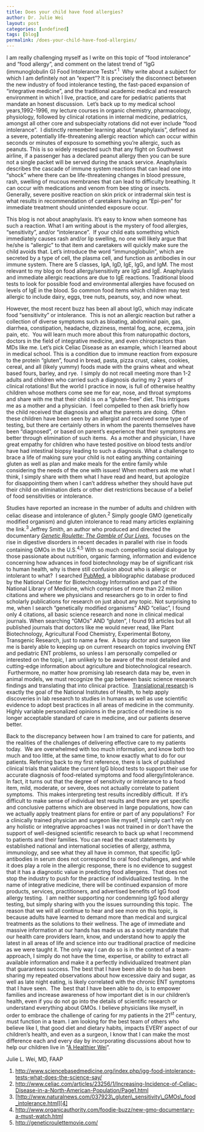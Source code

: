 ```yaml
---
title: Does your child have food allergies?
author: Dr. Julie Wei
layout: post
categories: [undefined]
tags: [blog]
permalink: /does-your-child-have-food-allergies/
---
```

I am really challenging myself as I write on this topic of “food intolerance” and “food allergy”, and comment on the latest trend of “IgG (immunoglobulin G) Food Intolerance Tests”.<sup>1</sup>  Why write about a subject for which I am definitely not an “expert”? It is precisely the disconnect between the new industry of food intolerance testing, the fast-paced expansion of “integrative medicine”, and the traditional academic medical and research environment in which I live, practice, and care for pediatric patients that mandate an honest discussion.  Let’s back up to my medical school years,1992-1996, my lecture courses in organic chemistry, pharmacology, physiology, followed by clinical rotations in internal medicine, pediatrics, amongst all other core and subspecialty rotations did not ever include “food intolerance”.  I distinctly remember learning about “anaphylaxis”, defined as a severe, potentially life-threatening allergic reaction which can occur within seconds or minutes of exposure to something you’re allergic, such as peanuts. This is so widely respected such that any flight on Southwest airline, if a passenger has a declared peanut allergy then you can be sure not a single packet will be served during the snack service. Anaphylaxis describes the cascade of immune system reactions that can lead one into “shock” where there can be life-threatening changes in blood pressure, rash, swelling of mucous membranes that can lead to difficulty breathing. It can occur with medications and venom from bee sting or insects.  Generally, severe positive reaction on skin prick or intradermal skin test is what results in recommendation of caretakers having an “Epi-pen” for immediate treatment should unintended exposure occur.

This blog is not about anaphylaxis. It’s easy to know when someone has such a reaction. What I am writing about is the mystery of food allergies, “sensitivity”, and/or “intolerance”.  If your child eats something which immediately causes rash and/or lip swelling, no one will likely argue that he/she is “allergic” to that item and caretakers will quickly make sure the child avoids that. Let’s introduce the word “immunoglobulin”, which are secreted by a type of cell, the plasma cell, and function as antibodies in our immune system. There are 5 classes, IgA, IgD, IgE, IgG, and IgM. The most relevant to my blog on food allergy/sensitivity are IgG and IgE. Anaphylaxis and immediate allergic reactions are due to IgE reactions. Traditional blood tests to look for possible food and environmental allergies have focused on levels of IgE in the blood. So common food items which children may test allergic to include dairy, eggs, tree nuts, peanuts, soy, and now wheat.

However, the most recent buzz has been all about IgG, which may indicate food “sensitivity” or intolerance.  This is not an allergic reaction but rather a collection of diverse symptoms such as bloating, abdominal pain, gas, diarrhea, constipation, headache, dizziness, mental fog, acne, eczema, join pain, etc.  You will learn much more about this from naturopathic doctors, doctors in the field of integrative medicine, and even chiropractors than MDs like me. Let’s pick Celiac Disease as an example, which I learned about in medical school. This is a condition due to immune reaction from exposure to the protein “gluten”, found in bread, pasta, pizza crust, cakes, cookies, cereal, and all (likely yummy) foods made with the grains wheat and wheat based fours, barley, and rye.  I simply do not recall meeting more than 1-2 adults and children who carried such a diagnosis during my 2 years of clinical rotations! But the world I practice in now, is full of otherwise healthy children whose mothers come see me for ear, nose, and throat symptoms and share with me that their child is on a “gluten-free” diet. This intrigues me as a mother and a physician.  I feel compelled to then ask briefly how the child received that diagnosis and what the parents are doing.  Often these children have been seen by an allergist and received some type of testing, but there are certainly others in whom the parents themselves have been “diagnosed”, or based on parent’s experience that their symptoms are better through elimination of such items.  As a mother and physician, I have great empathy for children who have tested positive on blood tests and/or have had intestinal biopsy leading to such a diagnosis. What a challenge to brace a life of making sure your child is not eating anything containing gluten as well as plan and make meals for the entire family while considering the needs of the one with issues! When mothers ask me what I think, I simply share with them what I have read and heard, but apologize for disappointing them when I can’t address whether they should have put their child on elimination diets or other diet restrictions because of a belief of food sensitivities or intolerance.

Studies have reported an increase in the number of adults and children with celiac disease and intolerance of gluten.<sup>2</sup> Simply google GMO (genetically modified organism) and gluten intolerance to read many articles explaining the link.<sup>3 </sup>Jeffrey Smith, an author who produced and directed the documentary <a href="http://www.organicauthority.com/foodie-buzz/new-gmo-documentary-a-must-watch.html" target="_blank"><i>Genetic Roulette: The Gamble of Our Lives</i></a>,  focuses on the rise in digestive disorders in recent decades in parallel with rise in foods containing GMOs in the U.S.<sup>4,5</sup> With so much compelling social dialogue by those passionate about nutrition, organic farming, information and evidence concerning how advances in food biotechnology may be of significant risk to human health, why is there still confusion about who is allergic or intolerant to what?  I searched [PubMed][1], a bibliographic database produced by the National Center for Biotechnology Information and part of the National Library of Medicine, which comprises of more than 22 million citations and where we physicians and researchers go to in order to find scholarly publications for research on just about any topic. Not surprising to me, when I search “genetically modified organisms” AND “celiac”, I found only 4 citations, all basic science research and none in clinical medical journals. When searching “GMOs” AND “gluten”, I found 93 articles but all published journals that doctors like me would never read, like Plant Biotechnology, Agricultural Food Chemistry, Experimental Botony, Transgenic Research, just to name a few.  A busy doctor and surgeon like me is barely able to keeping up on current research on topics involving ENT and pediatric ENT problems, so unless I am personally compelled or interested on the topic, I am unlikely to be aware of the most detailed and cutting-edge information about agriculture and biotechnological research.  Furthermore, no matter how promising lab research data may be, even in animal models, we must recognize the gap between basic science research findings and translating that into clinical practice.  [Translational research][2] is exactly the goal of the National Institutes of Health, to help apply discoveries in lab research to studies in humans as well as use scientific evidence to adopt best practices in all areas of medicine in the community.  Highly variable personalized opinions in the practice of medicine is no longer acceptable standard of care in medicine, and our patients deserve better.

Back to the discrepancy between how I am trained to care for patients, and the realities of the challenges of delivering effective care to my patients today.  We are overwhelmed with too much information, and know both too much and too little, at the same time, to know exactly what to do for our patients. Referring back to my first reference, there is lack of published clinical trials that validate the current IgG blood tests to support their use for accurate diagnosis of food-related symptoms and food allergy/intolerance. In fact, it turns out that the degree of sensitivity or intolerance to a food item, mild, moderate, or severe, does not actually correlate to patient symptoms.  This makes interpreting test results incredibly difficult.  If it’s difficult to make sense of individual test results and there are yet specific and conclusive patterns which are observed in large populations, how can we actually apply treatment plans for entire or part of any populations?  For a clinically trained physician and surgeon like myself, I simply can’t rely on any holistic or integrative approaches I was not trained in or don’t have the support of well-designed scientific research to back up what I recommend to patients and their families. You can read the exact statements by established national and international societies of allergy, asthma, immunology, and see what they all have in common, that specific IgG-antibodies in serum does not correspond to oral food challenges, and while it does play a role in the allergic response, there is no evidence to suggest that it has a diagnostic value in predicting food allergens.  That does not stop the industry to push for the practice of individualized testing.  In the name of integrative medicine, there will be continued expansion of more products, services, practitioners, and advertised benefits of IgG food allergy testing.  I am neither supporting nor condemning IgG food allergy testing, but simply sharing with you the issues surrounding this topic.  The reason that we will all continue to hear and see more on this topic, is because adults have learned to demand more than medical and surgical treatments as the solutions to their wellness. The age of immediate and massive information at our hands has made us as a society mandate that our health care providers learn, know, and understand how to apply the latest in all areas of life and science into our traditional practice of medicine as we were taught it. The only way I can do so is in the context of a team-approach, I simply do not have the time, expertise, or ability to extract all available information and make it a perfectly individualized treatment plan that guarantees success. The best that I have been able to do has been sharing my repeated observations about how excessive dairy and sugar, as well as late night eating, is likely correlated with the chronic ENT symptoms that I have seen.  The  best that I have been able to do, is to empower families and increase awareness of how important diet is in our children’s health, even if you do not go into the details of scientific research or understand everything about GMOs. I believe physicians like myself, in order to embrace the challenge of caring for my patients in the 21<sup>st</sup> century, must function in a team. I am looking for the best team of others who believe like I, that good diet and dietary habits, impacts EVERY aspect of our children’s health, and even as a surgeon, I know that I can make the most difference each and every day by incorporating discussions about how to help our children live in “[A Healthier Wei][3]”.

Julie L. Wei, MD, FAAP

  1. <http://www.sciencebasedmedicine.org/index.php/igg-food-intolerance-tests-what-does-the-science-say/>
  2. <http://www.celiac.com/articles/23256/1/Increasing-Incidence-of-Celiac-Disease-in-a-North-American-Population/Page1.html>
  3. [http://www.naturalnews.com/037923\_gluten\_sensitivity\_GMOs\_food_intolerance.html][4]
  4. <http://www.organicauthority.com/foodie-buzz/new-gmo-documentary-a-must-watch.html>
  5. <http://geneticroulettemovie.com/>


 [1]: http://www.ncbi.nlm.nih.gov/pubmed
 [2]: http://ccts.uth.tmc.edu/what-is-translational-research
 [3]: /book/ "The Book"
 [4]: http://www.naturalnews.com/037923_gluten_sensitivity_GMOs_food_intolerance.html
 [5]: /book/